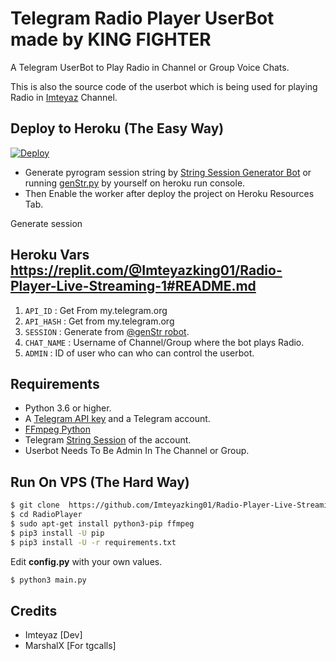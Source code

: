 # Telegram  Radio Player UserBot made by KING FIGHTER

A Telegram UserBot to Play Radio in Channel or Group Voice Chats.

This is also the source code of the userbot which is being used for playing
Radio in [Imteyaz](https://t.me/AsmSafone) Channel.


## Deploy to Heroku (The Easy Way)

[![Deploy](https://www.herokucdn.com/deploy/button.svg)](https://heroku.com/deploy?template=https://github.com/Imteyazking01/Radio-Player-Live-Streaming)

- Generate pyrogram session string by [String Session Generator Bot](http://t.me/genStr_robot) 
or running [genStr.py](genStr.py) by yourself on heroku run console.
- Then Enable the worker after deploy the project on Heroku Resources Tab.

Generate session 
## Heroku Vars https://replit.com/@Imteyazking01/Radio-Player-Live-Streaming-1#README.md

1. `API_ID` : Get From my.telegram.org
2. `API_HASH` : Get from my.telegram.org
3. `SESSION` : Generate from [@genStr robot](http://t.me/genStr_robot).
5. `CHAT_NAME` : Username of Channel/Group where the bot plays Radio.
7. `ADMIN` : ID of user who can who can control the userbot.


## Requirements

- Python 3.6 or higher.
- A
  [Telegram API key](https://docs.pyrogram.org/intro/quickstart#enjoy-the-api)
  and a Telegram account.
- [FFmpeg Python](https://www.ffmpeg.org/)
- Telegram [String Session](http://t.me/genStr_robot) of the account.
- Userbot Needs To Be Admin In The Channel or Group.

## Run On VPS (The Hard Way)

```sh
$ git clone  https://github.com/Imteyazking01/Radio-Player-Live-Streaming
$ cd RadioPlayer
$ sudo apt-get install python3-pip ffmpeg
$ pip3 install -U pip
$ pip3 install -U -r requirements.txt
```
Edit **config.py** with your own values.

```sh
$ python3 main.py
```


## Credits

- Imteyaz [Dev]
- MarshalX [For tgcalls]
